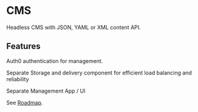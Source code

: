 # CMS

Headless CMS with JSON, YAML or XML content API.

## Features

Auth0 authentication for management.

Separate Storage and delivery component for efficient load balancing and reliability

Separate Management App / UI

See [Roadmap](Roadmap.md).

